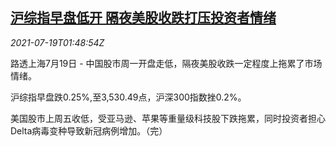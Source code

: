 <!--1626660064000-->
[沪综指早盘低开 隔夜美股收跌打压投资者情绪](https://cn.reuters.com/article/china-stock-morning-0719-mon-idCNKBS2EP03G)
------

<div><i>2021-07-19T01:48:54Z</i></div><p>路透上海7月19日 - 中国股市周一开盘走低，隔夜美股收跌一定程度上拖累了市场情绪。</p><p>沪综指早盘跌0.25%,至3,530.49点，沪深300指数挫0.2%。</p><p>美国股市上周五收低，受亚马逊、苹果等重量级科技股下跌拖累，同时投资者担心Delta病毒变种导致新冠病例增加。（完）</p>
